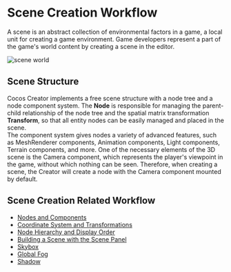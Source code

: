 # Scene Creation Workflow

A scene is an abstract collection of environmental factors in a game, a local unit for creating a game environment. Game developers represent a part of the game's world content by creating a scene in the editor.

![scene world](./scene/world01.jpg)

## Scene Structure

Cocos Creator implements a free scene structure with a node tree and a node component system. The **Node** is responsible for managing the parent-child relationship of the node tree and the spatial matrix transformation **Transform**, so that all entity nodes can be easily managed and placed in the scene. <br>
The component system gives nodes a variety of advanced features, such as MeshRenderer components, Animation components, Light components, Terrain components, and more. One of the necessary elements of the 3D scene is the Camera component, which represents the player's viewpoint in the game, without which nothing can be seen. Therefore, when creating a scene, the Creator will create a node with the Camera component mounted by default.

## Scene Creation Related Workflow

- [Nodes and Components](node-component.md)
- [Coordinate System and Transformations](coord.md)
- [Node Hierarchy and Display Order](node-tree.md)
- [Building a Scene with the Scene Panel](scene-editing.md)
- [Skybox](skybox.md)
- [Global Fog](fog.md)
- [Shadow](shadow.md)
